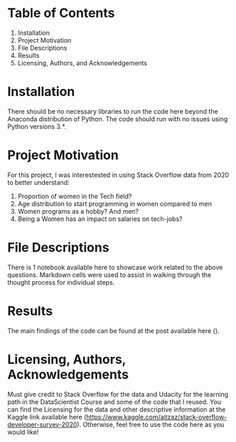 
# Table of Contents
1. Installation
2. Project Motivation
3. File Descriptions
4. Results
5. Licensing, Authors, and Acknowledgements

# Installation
There should be no necessary libraries to run the code here beyond the Anaconda distribution of Python. The code should run with no issues using Python versions 3.*.

# Project Motivation
For this project, I was interestested in using Stack Overflow data from 2020 to better understand:

1. Proportion of women in the Tech field?
2. Age distribution to start programming in women compared to men
3. Women programs as a hobby? And men?
4. Being a Women has an impact on salaries on tech-jobs?

# File Descriptions
There is 1 notebook available here to showcase work related to the above questions. Markdown cells were used to assist in walking through the thought process for individual steps.

# Results
The main findings of the code can be found at the post available here ().

# Licensing, Authors, Acknowledgements
Must give credit to Stack Overflow for the data and Udacity for the learning path in the DataScientist Course and some of the code that I reused. You can find the Licensing for the data and other descriptive information at the Kaggle link available here (https://www.kaggle.com/aitzaz/stack-overflow-developer-survey-2020). Otherwise, feel free to use the code here as you would like!
